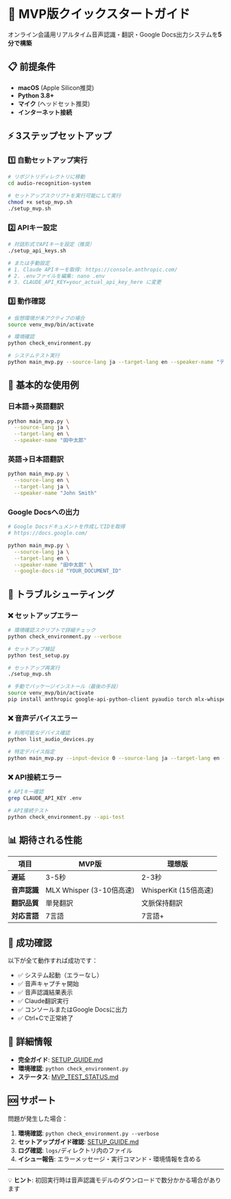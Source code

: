 # 🚀 MVP版クイックスタートガイド

オンライン会議用リアルタイム音声認識・翻訳・Google Docs出力システムを**5分で構築**

## 📋 前提条件
- **macOS** (Apple Silicon推奨)
- **Python 3.8+**
- **マイク** (ヘッドセット推奨)
- **インターネット接続**

## ⚡ 3ステップセットアップ

### 1️⃣ 自動セットアップ実行
```bash
# リポジトリディレクトリに移動
cd audio-recognition-system

# セットアップスクリプトを実行可能にして実行
chmod +x setup_mvp.sh
./setup_mvp.sh
```

### 2️⃣ APIキー設定
```bash
# 対話形式でAPIキーを設定（推奨）
./setup_api_keys.sh

# または手動設定
# 1. Claude APIキーを取得: https://console.anthropic.com/
# 2. .envファイルを編集: nano .env
# 3. CLAUDE_API_KEY=your_actual_api_key_here に変更
```

### 3️⃣ 動作確認
```bash
# 仮想環境が未アクティブの場合
source venv_mvp/bin/activate

# 環境確認
python check_environment.py

# システムテスト実行
python main_mvp.py --source-lang ja --target-lang en --speaker-name "テストユーザー"
```

## 🎯 基本的な使用例

### 日本語→英語翻訳
```bash
python main_mvp.py \
  --source-lang ja \
  --target-lang en \
  --speaker-name "田中太郎"
```

### 英語→日本語翻訳
```bash
python main_mvp.py \
  --source-lang en \
  --target-lang ja \
  --speaker-name "John Smith"
```

### Google Docsへの出力
```bash
# Google Docsドキュメントを作成してIDを取得
# https://docs.google.com/

python main_mvp.py \
  --source-lang ja \
  --target-lang en \
  --speaker-name "田中太郎" \
  --google-docs-id "YOUR_DOCUMENT_ID"
```

## 🔧 トラブルシューティング

### ❌ セットアップエラー
```bash
# 環境確認スクリプトで詳細チェック
python check_environment.py --verbose

# セットアップ検証
python test_setup.py

# セットアップ再実行
./setup_mvp.sh

# 手動でパッケージインストール（最後の手段）
source venv_mvp/bin/activate
pip install anthropic google-api-python-client pyaudio torch mlx-whisper
```

### ❌ 音声デバイスエラー
```bash
# 利用可能なデバイス確認
python list_audio_devices.py

# 特定デバイス指定
python main_mvp.py --input-device 0 --source-lang ja --target-lang en --speaker-name "テスト"
```

### ❌ API接続エラー
```bash
# APIキー確認
grep CLAUDE_API_KEY .env

# API接続テスト
python check_environment.py --api-test
```

## 📊 期待される性能

| 項目 | MVP版 | 理想版 |
|------|-------|--------|
| **遅延** | 3-5秒 | 2-3秒 |
| **音声認識** | MLX Whisper (3-10倍高速) | WhisperKit (15倍高速) |
| **翻訳品質** | 単発翻訳 | 文脈保持翻訳 |
| **対応言語** | 7言語 | 7言語+ |

## 🎉 成功確認

以下が全て動作すれば成功です：

- ✅ システム起動（エラーなし）
- ✅ 音声キャプチャ開始
- ✅ 音声認識結果表示
- ✅ Claude翻訳実行
- ✅ コンソールまたはGoogle Docsに出力
- ✅ Ctrl+Cで正常終了

## 📖 詳細情報

- **完全ガイド**: [SETUP_GUIDE.md](SETUP_GUIDE.md)
- **環境確認**: `python check_environment.py`
- **ステータス**: [MVP_TEST_STATUS.md](MVP_TEST_STATUS.md)

## 🆘 サポート

問題が発生した場合：

1. **環境確認**: `python check_environment.py --verbose`
2. **セットアップガイド確認**: [SETUP_GUIDE.md](SETUP_GUIDE.md)
3. **ログ確認**: `logs/`ディレクトリ内のファイル
4. **イシュー報告**: エラーメッセージ・実行コマンド・環境情報を含める

---

💡 **ヒント**: 初回実行時は音声認識モデルのダウンロードで数分かかる場合があります 